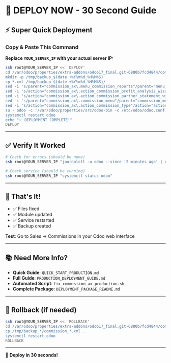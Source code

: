 # 🚀 DEPLOY NOW - 30 Second Guide

## ⚡ Super Quick Deployment

### Copy & Paste This Command

**Replace `YOUR_SERVER_IP` with your actual server IP:**

```bash
ssh root@YOUR_SERVER_IP << 'DEPLOY'
cd /var/odoo/properties/extra-addons/odoo17_final.git-6880b7fcd4844/commission_ax/views
mkdir -p /tmp/backup_$(date +%Y%m%d_%H%M%S)
cp *.xml /tmp/backup_$(date +%Y%m%d_%H%M%S)/
sed -i 's/parent="commission_ax\.menu_commission_reports"/parent="menu_commission_reports"/g' commission_profit_analysis_wizard_views.xml commission_partner_statement_wizard_views.xml
sed -i 's/action="commission_ax\.action_commission_profit_analysis_wizard"/action="action_commission_profit_analysis_wizard"/g' commission_profit_analysis_wizard_views.xml
sed -i 's/action="commission_ax\.action_commission_partner_statement_wizard"/action="action_commission_partner_statement_wizard"/g' commission_partner_statement_wizard_views.xml
sed -i 's/parent="commission_ax\.commission_menu"/parent="commission_menu"/g' commission_type_views.xml
sed -i 's/action="commission_ax\.action_commission_type"/action="action_commission_type"/g' commission_type_views.xml
su - odoo -c '/var/odoo/properties/src/odoo-bin -c /etc/odoo/odoo.conf -d properties -u commission_ax --stop-after-init'
systemctl restart odoo
echo "✅ DEPLOYMENT COMPLETE!"
DEPLOY
```

---

## ✅ Verify It Worked

```bash
# Check for errors (should be none)
ssh root@YOUR_SERVER_IP "journalctl -u odoo --since '2 minutes ago' | grep -i parseerror"

# Check service (should be running)
ssh root@YOUR_SERVER_IP "systemctl status odoo"
```

---

## 🎯 That's It!

- ✅ Files fixed
- ✅ Module updated
- ✅ Service restarted
- ✅ Backup created

**Test**: Go to Sales → Commissions in your Odoo web interface

---

## 📚 Need More Info?

- **Quick Guide**: `QUICK_START_PRODUCTION.md`
- **Full Guide**: `PRODUCTION_DEPLOYMENT_GUIDE.md`
- **Automated Script**: `fix_commission_ax_production.sh`
- **Complete Package**: `DEPLOYMENT_PACKAGE_README.md`

---

## 🔄 Rollback (if needed)

```bash
ssh root@YOUR_SERVER_IP << 'ROLLBACK'
cd /var/odoo/properties/extra-addons/odoo17_final.git-6880b7fcd4844/commission_ax/views
cp /tmp/backup_*/commission_*.xml .
systemctl restart odoo
ROLLBACK
```

---

🎉 **Deploy in 30 seconds!**